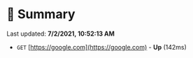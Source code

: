 # 📖 Summary
Last updated: **7/2/2021, 10:52:13 AM**

- `GET` [https://google.com](https://google.com) - **Up** (142ms)
